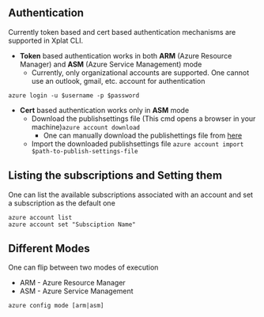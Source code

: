 ## Authentication

Currently token based and cert based authentication mechanisms are supported in Xplat CLI.

* **Token** based authentication works in both **ARM** (Azure Resource Manager) and **ASM** (Azure Service Management) mode
  * Currently, only organizational accounts are supported. One cannot use an outlook, gmail, etc. account for authentication
  
```azure login -u $username -p $password```

* **Cert** based authentication works only in **ASM** mode
  * Download the publishsettings file (This cmd opens a browser in your machine)```azure account download```
    * One can manually download the publishettings file from [here](https://manage.windowsazure.com/publishsettings/index?client=xplat) 
  * Import the downloaded publishsettings file ```azure account import $path-to-publish-settings-file```

## Listing the subscriptions and Setting them

One can list the available subscriptions associated with an account and set a subscription as the default one

```
azure account list
azure account set "Subsciption Name"
```

## Different Modes
One can flip between two modes of execution
- ARM - Azure Resource Manager
- ASM - Azure Service Management

```azure config mode [arm|asm] ```
